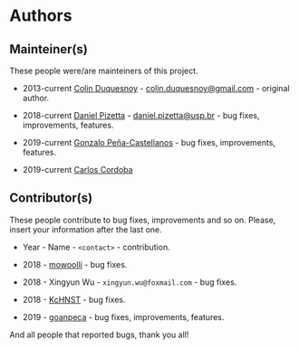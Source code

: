 # Authors

## Mainteiner(s)


These people were/are mainteiners of this project.

* 2013-current
  [Colin Duquesnoy](https://github.com/ColinDuquesnoy) -
  <colin.duquesnoy@gmail.com> -
  original author.

* 2018-current
  [Daniel Pizetta](https://github.com/dpizetta) -
  <daniel.pizetta@usp.br> -
  bug fixes, improvements, features.

* 2019-current
  [Gonzalo Peña-Castellanos](https://github.com/goanpeca) -
  bug fixes, improvements, features.

* 2019-current
  [Carlos Cordoba](https://github.com/ccordoba12)


## Contributor(s)


These people contribute to bug fixes, improvements and so on.
Please, insert your information after the last one.

- Year - Name - `<contact>` - contribution.

- 2018 - [mowoolli](https://github.com/mowoolli) - bug fixes.
- 2018 - Xingyun Wu - `xingyun.wu@foxmail.com` - bug fixes.
- 2018 - [KcHNST](https://github.com/KcHNST) - bug fixes.
- 2019 - [goanpeca](https://github.com/goanpeca) - bug fixes, improvements, features.


And all people that reported bugs, thank you all!
